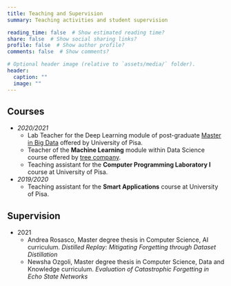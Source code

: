 ```yaml
---
title: Teaching and Supervision
summary: Teaching activities and student supervision

reading_time: false  # Show estimated reading time?
share: false  # Show social sharing links?
profile: false  # Show author profile?
comments: false  # Show comments?

# Optional header image (relative to `assets/media/` folder).
header:
  caption: ""
  image: ""
---
```


## Courses

* _2020/2021_
    + Lab Teacher for the Deep Learning module of post-graduate [Master in Big Data](https://www.masterbigdata.it/en) offered by University of Pisa.
    + Teacher of the **Machine Learning** module within Data Science course offered by [tree company](https://tree.it/corso-data-science-machine-learning/).
    + Teaching assistant for the **Computer Programming Laboratory I** course at University of Pisa.
* _2019/2020_ 
    + Teaching assistant for the **Smart Applications** course at University of Pisa.


## Supervision

* 2021
    + Andrea Rosasco, Master degree thesis in Computer Science, AI curriculum.
    *Distilled Replay: Mitigating Forgetting through Dataset Distillation*
    + Newsha Ozgoli, Master degree thesis in Computer Science, Data and Knowledge curriculum.
    *Evaluation of Catastrophic Forgetting in Echo State Networks*